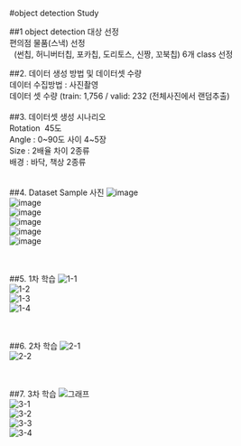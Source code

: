 #object detection Study

##1 object detection 대상 선정 <br> 
 편의점 물품(스낵) 선정 <br> 
  (썬칩, 허니버터칩, 포카칩, 도리토스, 신짱, 꼬북칩) 6개 class 선정 <br> 
  
##2. 데이터 생성 방법 및 데이터셋 수량 <br> 
데이터 수집방법 : 사진촬영 <br> 
데이터 셋 수량 (train: 1,756 / valid: 232 (전체사진에서 랜덤추출) <br> 
 <br> 
##3. 데이터셋 생성 시나리오 <br> 
Rotation  45도 <br> 
Angle : 0~90도 사이 4~5장 <br> 
Size : 2배율 차이 2종류 <br> 
배경 : 바닥, 책상 2종류 <br> 
<br>
<br>
##4. Dataset Sample 사진
![image](https://user-images.githubusercontent.com/57925362/144345259-6b5a27b1-34f3-4bd3-8205-91790e810c46.png) <br>
![image](https://user-images.githubusercontent.com/57925362/144345267-f6612f69-f19c-4699-b609-2c2151aa2d03.png) <br>
![image](https://user-images.githubusercontent.com/57925362/144345271-140c24ea-def6-4626-be57-bf4fc021ad9b.png) <br>
![image](https://user-images.githubusercontent.com/57925362/144345274-e4544c63-bce7-4003-a30e-761940307eaa.png) <br>
![image](https://user-images.githubusercontent.com/57925362/144345278-68ba0d46-cc47-4435-b909-244b725371c4.png) <br>
![image](https://user-images.githubusercontent.com/57925362/144345282-5e5a8189-d58c-4d5a-8e1e-823eb09b8e01.png) <br>
<br>
<br>

##5. 1차 학습
![1-1](https://user-images.githubusercontent.com/57925362/144350089-fce78eff-36a8-4afe-aa97-bc3bfe670984.gif) <br>
![1-2](https://user-images.githubusercontent.com/57925362/144350094-c87982ea-60a9-483e-abd9-0e5c887e4c04.gif) <br>
![1-3](https://user-images.githubusercontent.com/57925362/144350097-30874f02-db9f-43f9-82fa-f23a65fe67b9.gif) <br>
![1-4](https://user-images.githubusercontent.com/57925362/144350102-bce4d0d0-4713-47a1-9516-e388e1aa2ef2.gif) <br>
<br>
<br>
 
##6. 2차 학습
![2-1](https://user-images.githubusercontent.com/57925362/144350118-c29d4589-e349-4008-84a6-28bdb19a61fb.gif) <br>
![2-2](https://user-images.githubusercontent.com/57925362/144350127-5ff49efa-8aa0-4df8-8597-a7e2ee8d807e.gif) <br>
<br>
<br> 

##7. 3차 학습
![그래프](https://user-images.githubusercontent.com/57925362/144350213-958568c9-8e77-44fd-a497-d3867a928e31.png)<br>
![3-1](https://user-images.githubusercontent.com/57925362/144350134-6737c539-db83-4367-a515-8ba94695266e.gif)<br>
![3-2](https://user-images.githubusercontent.com/57925362/144350152-05b2dbc3-3408-46e5-99c4-d0c41689e656.gif)<br>
![3-3](https://user-images.githubusercontent.com/57925362/144350162-4d793d79-ca23-4954-abd9-c47e37d14537.gif)<br>
![3-4](https://user-images.githubusercontent.com/57925362/144350168-6f51ed2d-460d-40a8-896f-8f13bda6f79d.gif)<br>
<br>
<br>

